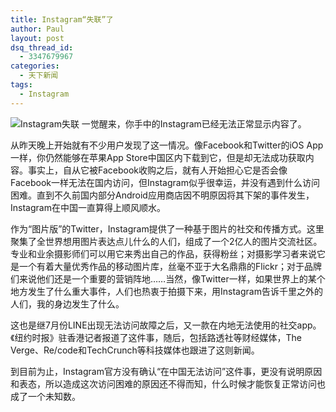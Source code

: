 ```yaml
---
title: Instagram“失联”了
author: Paul
layout: post
dsq_thread_id:
  - 3347679967
categories:
  - 天下新闻
tags:
  - Instagram
---  
```



![Instagram失联](http://img.hz.mk/2014-0709/instagram_off.jpg)
一觉醒来，你手中的Instagram已经无法正常显示内容了。

从昨天晚上开始就有不少用户发现了这一情况。像Facebook和Twitter的iOS App一样，你仍然能够在苹果App Store中国区内下载到它，但是却无法成功获取内容。事实上，自从它被Facebook收购之后，就有人开始担心它是否会像Facebook一样无法在国内访问，但Instagram似乎很幸运，并没有遇到什么访问困难。直到不久前国内部分Android应用商店因不明原因将其下架的事件发生，Instagram在中国一直算得上顺风顺水。

作为“图片版”的Twitter，Instagram提供了一种基于图片的社交和传播方式。这里聚集了全世界想用图片表达点儿什么的人们，组成了一个2亿人的图片交流社区。专业和业余摄影师们可以用它来秀出自己的作品，获得粉丝；对摄影学习者来说它是一个有着大量优秀作品的移动图片库，丝毫不亚于大名鼎鼎的Flickr；对于品牌们来说他们还是一个重要的营销阵地……当然，像Twitter一样，如果世界上的某个地方发生了什么重大事件，人们也热衷于拍摄下来，用Instagram告诉千里之外的人们，我的身边发生了什么。

这也是继7月份LINE出现无法访问故障之后，又一款在内地无法使用的社交app。《纽约时报》驻香港记者报道了这件事，随后，包括路透社等财经媒体，The Verge、Re/code和TechCrunch等科技媒体也跟进了这则新闻。

到目前为止，Instagram官方没有确认“在中国无法访问”这件事，更没有说明原因和表态，所以造成这次访问困难的原因还不得而知，什么时候才能恢复正常访问也成了一个未知数。
